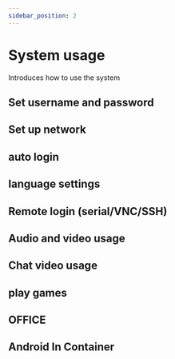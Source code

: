 ```yaml
---
sidebar_position: 2
---
```


# System usage

Introduces how to use the system

## Set username and password

## Set up network

## auto login

## language settings

## Remote login (serial/VNC/SSH)

## Audio and video usage

## Chat video usage

## play games

## OFFICE

## Android In Container